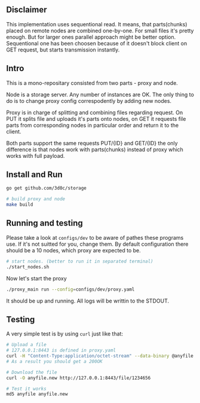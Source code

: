 ## Disclaimer

This implementation uses sequentional read. It means, that parts(chunks) placed on remote nodes are combined one-by-one. For small files it's pretty enough. But for larger ones parallel approach might be better option. Sequentional one has been choosen because of it doesn't block client on GET request, but starts transmission instantly.  

## Intro

This is a mono-repositary consisted from two parts - proxy and node.  

Node is a storage server. Any number of instances are OK. The only thing to do is to change proxy config correspodently by adding new nodes. 

Proxy is in charge of splitting and combining files regarding request. On PUT it splits file and uploads it's parts onto nodes, on GET it requests file parts from corresponding nodes in particular order and return it to the client.

Both parts support the same requests PUT/{ID} and GET/{ID} the only difference is that nodes work with parts(chunks) instead of proxy which works with full payload.

## Install and Run

```sh
go get github.com/3d0c/storage

# build proxy and node
make build
```

## Running and testing

Please take a look at `configs/dev` to be aware of pathes these programs use. If it's not suitted for you, change them. 
By default configuration there should be a 10 nodes, which proxy are expected to be.

```sh
# start nodes. (better to run it in separated terminal)
./start_nodes.sh
```

Now let's start the proxy

```sh
./proxy_main run --config=configs/dev/proxy.yaml
```

It should be up and running. All logs will be writtin to the STDOUT.

## Testing

A very simple test is by using `curl` just like that:

```sh
# Upload a file
# 127.0.0.1:8443 is defined in proxy.yaml
curl -H "Content-Type:application/octet-stream" --data-binary @anyfile -XPUT http://127.0.0.1:8443/file/1234656
# As a result you should get a 200OK

# Download the file
curl -O anyfile.new http://127.0.0.1:8443/file/1234656

# Test it works
md5 anyfile anyfile.new
```
